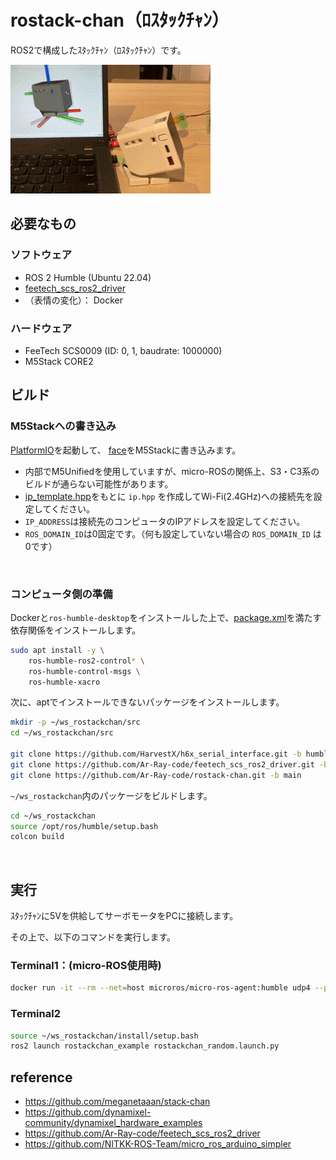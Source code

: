 # rostack-chan（ﾛｽﾀｯｸﾁｬﾝ）

ROS2で構成したｽﾀｯｸﾁｬﾝ（ﾛｽﾀｯｸﾁｬﾝ）です。

![](./images/stackchan.gif)

## 必要なもの

### ソフトウェア

- ROS 2 Humble (Ubuntu 22.04)
- [feetech_scs_ros2_driver](https://github.com/Ar-Ray-code/feetech_scs_ros2_driver)
- （表情の変化）： Docker

### ハードウェア

- FeeTech SCS0009 (ID: 0, 1, baudrate: 1000000)
- M5Stack CORE2

## ビルド

### M5Stackへの書き込み

[PlatformIO](https://platformio.org/install)を起動して、 [face](./face/)をM5Stackに書き込みます。

- 内部でM5Unifiedを使用していますが、micro-ROSの関係上、S3・C3系のビルドが通らない可能性があります。
- [ip_template.hpp](./face/src/ip_template.hpp)をもとに `ip.hpp` を作成してWi-Fi(2.4GHz)への接続先を設定してください。
- `IP_ADDRESS`は接続先のコンピュータのIPアドレスを設定してください。
- `ROS_DOMAIN_ID`は0固定です。（何も設定していない場合の `ROS_DOMAIN_ID` は0です）

<br>

### コンピュータ側の準備

Dockerと`ros-humble-desktop`をインストールした上で、[package.xml](./rostackchan_description/package.xml)を満たす依存関係をインストールします。

```bash
sudo apt install -y \
    ros-humble-ros2-control* \
    ros-humble-control-msgs \
    ros-humble-xacro
```

次に、aptでインストールできないパッケージをインストールします。

```bash
mkdir -p ~/ws_rostackchan/src
cd ~/ws_rostackchan/src

git clone https://github.com/HarvestX/h6x_serial_interface.git -b humble
git clone https://github.com/Ar-Ray-code/feetech_scs_ros2_driver.git -b main
git clone https://github.com/Ar-Ray-code/rostack-chan.git -b main
```

`~/ws_rostackchan`内のパッケージをビルドします。


```bash
cd ~/ws_rostackchan
source /opt/ros/humble/setup.bash
colcon build
```

<br>

## 実行

ｽﾀｯｸﾁｬﾝに5Vを供給してサーボモータをPCに接続します。

その上で、以下のコマンドを実行します。

### Terminal1：(micro-ROS使用時)

```bash
docker run -it --rm --net=host microros/micro-ros-agent:humble udp4 --port 2000
```

### Terminal2

```bash
source ~/ws_rostackchan/install/setup.bash
ros2 launch rostackchan_example rostackchan_random.launch.py
```

## reference

- https://github.com/meganetaaan/stack-chan
- https://github.com/dynamixel-community/dynamixel_hardware_examples
- https://github.com/Ar-Ray-code/feetech_scs_ros2_driver
- https://github.com/NITKK-ROS-Team/micro_ros_arduino_simpler

